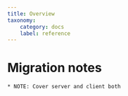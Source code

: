 ```yaml
---
title: Overview
taxonomy:
    category: docs
    label: reference
---
```


# Migration notes
~~~~~~~~~~~~~~~~~~~~
* NOTE: Cover server and client both
~~~~~~~~~~~~~~~~~~~~
